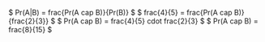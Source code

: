 $ Pr(A|B) = frac{Pr(A cap B)}{Pr(B)} $
$ frac{4}{5} = frac{Pr(A cap B)}{frac{2}{3}} $
$ Pr(A cap B) = frac{4}{5} cdot frac{2}{3} $
$ Pr(A cap B) = frac{8}{15} $
